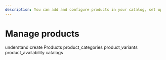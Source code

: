 ```yaml
---
description: You can add and configure products in your catalog, set up their attributes and define availability and stock.
---
```


# Manage products

understand 
create Products
product_categories
product_variants
product_availability
catalogs
